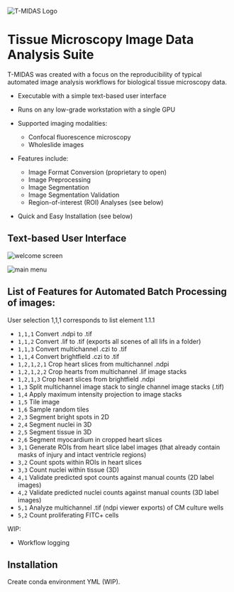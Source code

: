 ![T-MIDAS Logo](https://github.com/MercaderLabAnatomy/T-MIDAS/assets/99955854/aada2d33-f5f7-4395-bf36-c0466b304d0d) 
# Tissue Microscopy Image Data Analysis Suite


T-MIDAS was created with a focus on the reproducibility of typical automated image analysis workflows for biological tissue microscopy data. 
- Executable with a simple text-based user interface
- Runs on any low-grade workstation with a single GPU
  
- Supported imaging modalities:
  - Confocal fluorescence microscopy
  - Wholeslide images
    
- Features include:
  - Image Format Conversion (proprietary to open)
  - Image Preprocessing
  - Image Segmentation
  - Image Segmentation Validation
  - Region-of-interest (ROI) Analyses (see below)
    
- Quick and Easy Installation (see below)


## Text-based User Interface
![welcome screen](https://github.com/MercaderLabAnatomy/T-MIDAS/assets/99955854/de888022-f2a6-4839-83fe-43c662f06b08)

![main menu](https://github.com/MercaderLabAnatomy/T-MIDAS/assets/99955854/ec79e613-2866-4677-a016-44a3a0540119)


## List of Features for Automated Batch Processing of images:
User selection 1,1,1 corresponds to  list element 1.1.1

- `1,1,1` Convert .ndpi to .tif
- `1,1,2` Convert .lif to .tif (exports all scenes of all lifs in a folder)
- `1,1,3` Convert multichannel .czi to .tif
- `1,1,4` Convert brightfield .czi to .tif
- `1,2,1,2,1` Crop heart slices from multichannel .ndpi 
- `1,2,1,2,2` Crop hearts from multichannel .lif image stacks
- `1,2,1,3` Crop heart slices from brightfield .ndpi 
- `1,3` Split multichannel image stack to single channel image stacks (.tif)
- `1,4` Apply maximum intensity projection to image stacks
- `1,5` Tile image 
- `1,6` Sample random tiles
- `2,3` Segment bright spots in 2D
- `2,4` Segment nuclei in 3D
- `2,5` Segment tissue in 3D
- `2,6` Segment myocardium in cropped heart slices
- `3,1` Generate ROIs from heart slice label images (that already contain masks of injury and intact ventricle regions) 
- `3,2` Count spots within ROIs in heart slices
- `3,3` Count nuclei within tissue (3D)
- `4,1` Validate predicted spot counts against manual counts (2D label images)
- `4,2` Validate predicted nuclei counts against manual counts (3D label images)
- `5,1` Analyze multichannel .tif (ndpi viewer exports) of CM culture wells
- `5,2` Count proliferating FITC+ cells

WIP:
- Workflow logging

## Installation

Create conda environment YML (WIP).
